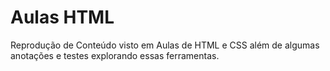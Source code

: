 # Aulas HTML
Reprodução de Conteúdo visto em Aulas de HTML e CSS além de algumas anotações e testes explorando essas ferramentas.
